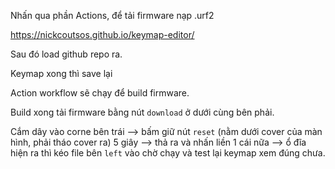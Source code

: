 Nhấn qua phần Actions, để tải firmware nạp .urf2

https://nickcoutsos.github.io/keymap-editor/

Sau đó load github repo ra.

Keymap xong thì save lại

Action workflow sẽ chạy để build firmware.

Build xong tải firmware bằng nút `download` ở dưới cùng bên phải.

Cắm dây vào corne bên trái --> bấm giữ nút `reset` (nằm dưới cover của màn hình, phải tháo cover ra) 5 giây --> thả ra và nhấn liền 1 cái nữa --> ổ đĩa hiện ra thì kéo file bên `left` vào chờ chạy và test lại keymap xem đúng chưa.
